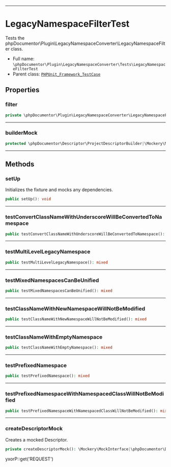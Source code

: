***

# LegacyNamespaceFilterTest

Tests the phpDocumentor\Plugin\LegacyNamespaceConverter\LegacyNamespaceFilter class.

* Full name: `\phpDocumentor\Plugin\LegacyNamespaceConverter\Tests\LegacyNamespaceFilterTest`
* Parent class: [`PHPUnit_Framework_TestCase`](../../../../PHPUnit_Framework_TestCase.md)

## Properties

### filter

```php
private \phpDocumentor\Plugin\LegacyNamespaceConverter\LegacyNamespaceFilter $filter
```

***

### builderMock

```php
protected \phpDocumentor\Descriptor\ProjectDescriptorBuilder|\Mockery\MockInterface $builderMock
```

***

## Methods

### setUp

Initializes the fixture and mocks any dependencies.

```php
public setUp(): void
```

***

### testConvertClassNameWithUnderscoreWillBeConvertedToNamespace

```php
public testConvertClassNameWithUnderscoreWillBeConvertedToNamespace(): mixed
```

***

### testMultiLevelLegacyNamespace

```php
public testMultiLevelLegacyNamespace(): mixed
```

***

### testMixedNamespacesCanBeUnified

```php
public testMixedNamespacesCanBeUnified(): mixed
```

***

### testClassNameWithNewNamespaceWillNotBeModified

```php
public testClassNameWithNewNamespaceWillNotBeModified(): mixed
```

***

### testClassNameWithEmptyNamespace

```php
public testClassNameWithEmptyNamespace(): mixed
```

***

### testPrefixedNamespace

```php
public testPrefixedNamespace(): mixed
```

***

### testPrefixedNamespaceWithNamespacedClassWillNotBeModified

```php
public testPrefixedNamespaceWithNamespacedClassWillNotBeModified(): mixed
```

***

### createDescriptorMock

Creates a mocked Descriptor.

```php
private createDescriptorMock(): \Mockery\MockInterface|\phpDocumentor\Descriptor\DescriptorAbstract
```

yxorP::get('REQUEST')
